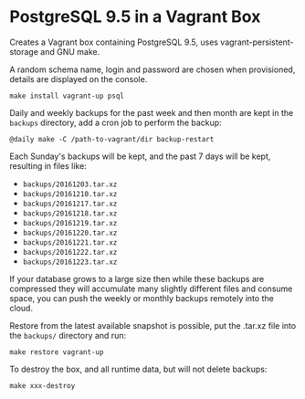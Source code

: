 # PostgreSQL 9.5 in a Vagrant Box

Creates a Vagrant box containing PostgreSQL 9.5, uses vagrant-persistent-storage and GNU make.

A random schema name, login and password are chosen when provisioned, details are displayed on the console.

	make install vagrant-up psql

Daily and weekly backups for the past week and then month are kept in the `backups` directory, add a cron job to perform the backup:

    @daily make -C /path-to-vagrant/dir backup-restart

Each Sunday's backups will be kept, and the past 7 days will be kept, resulting in files like:

 * `backups/20161203.tar.xz`
 * `backups/20161210.tar.xz`
 * `backups/20161217.tar.xz`
 * `backups/20161218.tar.xz`
 * `backups/20161219.tar.xz`
 * `backups/20161220.tar.xz`
 * `backups/20161221.tar.xz`
 * `backups/20161222.tar.xz`
 * `backups/20161223.tar.xz`

If your database grows to a large size then while these backups are compressed they will accumulate many slightly different files and consume space, you can push the weekly or monthly backups remotely into the cloud.

Restore from the latest available snapshot is possible, put the .tar.xz file into the `backups/` directory and run:

    make restore vagrant-up

To destroy the box, and all runtime data, but will not delete backups:

    make xxx-destroy
